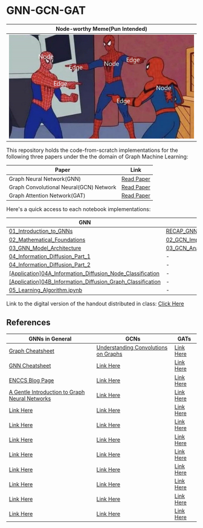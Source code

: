 # GNN-GCN-GAT

|Node-worthy Meme(Pun Intended)|
|------------------------------|
|![spoderman](https://github.com/aryashah2k/GNN_GCN_GAT/blob/main/assets/graphman.jpg)|

This repository holds the code-from-scratch implementations for the following three papers under the the domain of Graph Machine Learning:

|Paper|Link|
|-----|----|
|Graph Neural Network(GNN)|<a href="https://ieeexplore.ieee.org/document/4700287">Read Paper</a>|
|Graph Convolutional Neural(GCN) Network|<a href="https://arxiv.org/abs/1609.02907">Read Paper</a>|
|Graph Attention Network(GAT)|<a href="https://arxiv.org/abs/1710.10903">Read Paper</a>|

Here's a quick access to each notebook implementations:

|GNN|GCN|GAT|
|---|---|---|
|<a href="https://github.com/aryashah2k/GNN_GCN_GAT/blob/main/GNN/01_Introduction_to_GNNs.ipynb">01_Introduction_to_GNNs</a>|<a href="https://github.com/aryashah2k/GNN_GCN_GAT/blob/main/GCN/01_GNN_Foundations.ipynb">RECAP_GNN_Foundations</a>|<a href="https://github.com/aryashah2k/GNN_GCN_GAT/blob/main/GAT/01_Introduction_to_GNNs_and_GATs.ipynb">RECAP_01_Introduction_to_GNNs_and_GATs</a>|
|<a href="https://github.com/aryashah2k/GNN_GCN_GAT/blob/main/GNN/02_Mathematical_Foundations.ipynb">02_Mathematical_Foundations</a>|<a href="https://github.com/aryashah2k/GNN_GCN_GAT/blob/main/GCN/02_GCN_Implementation.ipynb">02_GCN_Implementation</a>|<a href="https://github.com/aryashah2k/GNN_GCN_GAT/blob/main/GAT/02_GAT_Implementation_Analysis.ipynb">02_GAT_Implementation_Analysis.ipynb</a>|
|<a href="https://github.com/aryashah2k/GNN_GCN_GAT/blob/main/GNN/03_GNN_Model_Architecture.ipynb">03_GNN_Model_Architecture</a>|<a href="https://github.com/aryashah2k/GNN_GCN_GAT/blob/main/GCN/03_GCN_Analysis_Extensions.ipynb">03_GCN_Analysis_Extensions</a>|-|
|<a href="https://github.com/aryashah2k/GNN_GCN_GAT/blob/main/GNN/04_Information_Diffusion_Part_1.ipynb">04_Information_Diffusion_Part_1</a>|-|-|
|<a href="https://github.com/aryashah2k/GNN_GCN_GAT/blob/main/GNN/04_Information_Diffusion_Part_2.ipynb">04_Information_Diffusion_Part_2</a>|-|-|
|<a href="https://github.com/aryashah2k/GNN_GCN_GAT/blob/main/GNN/04A_Information_Diffusion_Node_Classification.ipynb">[Application]04A_Information_Diffusion_Node_Classification</a>|-|-|
|<a href="https://github.com/aryashah2k/GNN_GCN_GAT/blob/main/GNN/04B_Information_Diffusion_Graph_Classification.ipynb">[Application]04B_Information_Diffusion_Graph_Classification</a>|-|-|
|<a href="https://github.com/aryashah2k/GNN_GCN_GAT/blob/main/GNN/05_Learning_Algorithm.ipynb">05_Learning_Algorithm.ipynb</a>|-|-|

Link to the digital version of the handout distributed in class: <a href="">Click Here</a>

## References
|GNNs in General|GCNs|GATs|
|---------------|----|----|
|<a href="https://enccs.github.io/gnn-transformers/_downloads/caaa68c4683b66a395a78b6871b369e3/cs_graphs.pdf">Graph Cheatsheet</a>|<a href="https://distill.pub/2021/understanding-gnns/">Understanding Convolutions on Graphs</a>|<a href="">Link Here</a>|
|<a href="https://enccs.github.io/gnn-transformers/_downloads/a3ac08b326fa81cefb9e3b1b04211bd7/cs_gnns.pdf">GNN Cheatsheet</a>|<a href="">Link Here</a>|<a href="">Link Here</a>|
|<a href="https://enccs.github.io/gnn-transformers/quick-reference/">ENCCS Blog Page</a>|<a href="">Link Here</a>|<a href="">Link Here</a>|
|<a href="https://distill.pub/2021/gnn-intro/">A Gentle Introduction to Graph Neural Networks</a>|<a href="">Link Here</a>|<a href="">Link Here</a>|
|<a href="">Link Here</a>|<a href="">Link Here</a>|<a href="">Link Here</a>|
|<a href="">Link Here</a>|<a href="">Link Here</a>|<a href="">Link Here</a>|
|<a href="">Link Here</a>|<a href="">Link Here</a>|<a href="">Link Here</a>|
|<a href="">Link Here</a>|<a href="">Link Here</a>|<a href="">Link Here</a>|
|<a href="">Link Here</a>|<a href="">Link Here</a>|<a href="">Link Here</a>|
|<a href="">Link Here</a>|<a href="">Link Here</a>|<a href="">Link Here</a>|
|<a href="">Link Here</a>|<a href="">Link Here</a>|<a href="">Link Here</a>|
|<a href="">Link Here</a>|<a href="">Link Here</a>|<a href="">Link Here</a>|